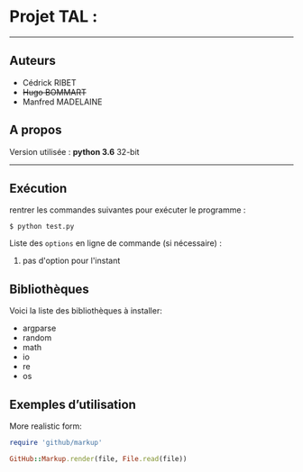 # Projet TAL : 

-----

## Auteurs
* Cédrick RIBET
* ~~Hugo BOMMART~~
* Manfred MADELAINE

## A propos
Version utilisée : **python 3.6** 32-bit

-----

## Exécution
rentrer les commandes suivantes pour exécuter le programme :
```
$ python test.py 
```
Liste des `options` en ligne de commande (si nécessaire) : 
1. pas d'option pour l'instant 

## Bibliothèques 
Voici la liste des bibliothèques à installer:
* argparse
* random
* math
* io
* re
* os

## Exemples d’utilisation

More realistic form:

```ruby
require 'github/markup'

GitHub::Markup.render(file, File.read(file))
```
